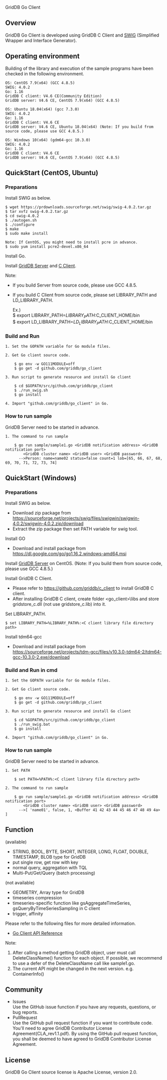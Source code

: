 GridDB Go Client

## Overview

GridDB Go Client is developed using GridDB C Client and [SWIG](http://www.swig.org/) (Simplified Wrapper and Interface Generator).  

## Operating environment

Building of the library and execution of the sample programs have been checked in the following environment.

    OS: CentOS 7.9(x64) (GCC 4.8.5)
    SWIG: 4.0.2
    Go: 1.16
    GridDB C client: V4.6 CE(Community Edition)
    GridDB server: V4.6 CE, CentOS 7.9(x64) (GCC 4.8.5)

    OS: Ubuntu 18.04(x64) (gcc 7.3.0)
    SWIG: 4.0.2
    Go: 1.16
    GridDB C client: V4.6 CE
    GridDB server: V4.6 CE, Ubuntu 18.04(x64) (Note: If you build from source code, please use GCC 4.8.5.)
    
    OS: Windows 10(x64) (gdm64-gcc 10.3.0)
    SWIG: 4.0.2
    Go: 1.16
    GridDB C client: V4.6 CE
    GridDB server: V4.6 CE, CentOS 7.9(x64) (GCC 4.8.5)

## QuickStart (CentOS, Ubuntu)
### Preparations

Install SWIG as below.

    $ wget https://prdownloads.sourceforge.net/swig/swig-4.0.2.tar.gz
    $ tar xvfz swig-4.0.2.tar.gz
    $ cd swig-4.0.2
    $ ./autogen.sh
    $ ./configure
    $ make
    $ sudo make install
   
    Note: If CentOS, you might need to install pcre in advance.
    $ sudo yum install pcre2-devel.x86_64

Install Go.

Install [GridDB Server](https://github.com/griddb/griddb) and [C Client](https://github.com/griddb/c_client). 

Note: 
- If you build Server from source code, please use GCC 4.8.5.
- If you build C Client from source code, please set LIBRARY_PATH and LD_LIBRARY_PATH.

    Ex.)  
    $ export LIBRARY_PATH=$LIBRARY_PATH:$C_CLIENT_HOME/bin  
    $ export LD_LIBRARY_PATH=$LD_LIBRARY_PATH:$C_CLIENT_HOME/bin

### Build and Run 

    1. Set the GOPATH variable for Go module files.

    2. Get Go client source code.

        $ go env -w GO111MODULE=off
        $ go get -d github.com/griddb/go_client

    3. Run script to generate resource and install Go client

        $ cd $GOPATH/src/github.com/griddb/go_client
        $ ./run_swig.sh
        $ go install

    4. Import "github.com/griddb/go_client" in Go.

### How to run sample

GridDB Server need to be started in advance.

    1. The command to run sample

        $ go run sample/sample1.go <GridDB notification address> <GridDB notification port>
            <GridDB cluster name> <GridDB user> <GridDB password>
          -->Person: name=name02 status=false count=1 lob=[65, 66, 67, 68, 69, 70, 71, 72, 73, 74]

## QuickStart (Windows)
### Preparations

Install SWIG as below.
- Download zip package from https://sourceforge.net/projects/swig/files/swigwin/swigwin-4.0.2/swigwin-4.0.2.zip/download
- Extract the zip package then set PATH variable for swig tool.

Install GO
- Download and install package from https://dl.google.com/go/go1.16.2.windows-amd64.msi

Install [GridDB Server](https://github.com/griddb/griddb) on CentOS. (Note: If you build them from source code, please use GCC 4.8.5.) 

Install GridDB C Client.
- Please refer to https://github.com/griddb/c_client to install GridDB C client.
- After installing GridDB C client, create folder <go_client>\libs and store gridstore_c.dll (not use gridstore_c.lib) into it.

Set LIBRARY_PATH.

    $ set LIBRARY_PATH=%LIBRARY_PATH%:<C client library file directory path>

Install tdm64-gcc
- Download and install package from https://sourceforge.net/projects/tdm-gcc/files/v10.3.0-tdm64-2/tdm64-gcc-10.3.0-2.exe/download

### Build and Run in cmd

    1. Set the GOPATH variable for Go module files.

    2. Get Go client source code.

        $ go env -w GO111MODULE=off
        $ go get -d github.com/griddb/go_client

    3. Run script to generate resource and install Go client

        $ cd %GOPATH%/src/github.com/griddb/go_client
        $ ./run_swig.bat
        $ go install

    4. Import "github.com/griddb/go_client" in Go.

### How to run sample

GridDB Server need to be started in advance.

    1. Set PATH

        $ set PATH=%PATH%:<C client library file directory path>

    2. The command to run sample

        $ go run sample/sample1.go <GridDB notification address> <GridDB notification port>
            <GridDB cluster name> <GridDB user> <GridDB password>
          -->[ 'name01', false, 1, <Buffer 41 42 43 44 45 46 47 48 49 4a> ]

## Function

(available)
- STRING, BOOL, BYTE, SHORT, INTEGER, LONG, FLOAT, DOUBLE, TIMESTAMP, BLOB type for GridDB
- put single row, get row with key
- normal query, aggregation with TQL
- Multi-Put/Get/Query (batch processing)

(not available)
- GEOMETRY, Array type for GridDB
- timeseries compression
- timeseries-specific function like gsAggregateTimeSeries, gsQueryByTimeSeriesSampling in C client
- trigger, affinity

Please refer to the following files for more detailed information.  
- [Go Client API Reference](https://griddb.github.io/go_client/GoAPIReference.htm)

Note:
1. After calling a method getting GridDB object, user must call DeleteClassName() function for each object.
   If possible, we recommend to use a defer of the DeleteClassName call like sample1.go.
2. The current API might be changed in the next version. e.g. ContainerInfo()

## Community

  * Issues  
    Use the GitHub issue function if you have any requests, questions, or bug reports. 
  * PullRequest  
    Use the GitHub pull request function if you want to contribute code.
    You'll need to agree GridDB Contributor License Agreement(CLA_rev1.1.pdf).
    By using the GitHub pull request function, you shall be deemed to have agreed to GridDB Contributor License Agreement.

## License
  
  GridDB Go Client source license is Apache License, version 2.0.
